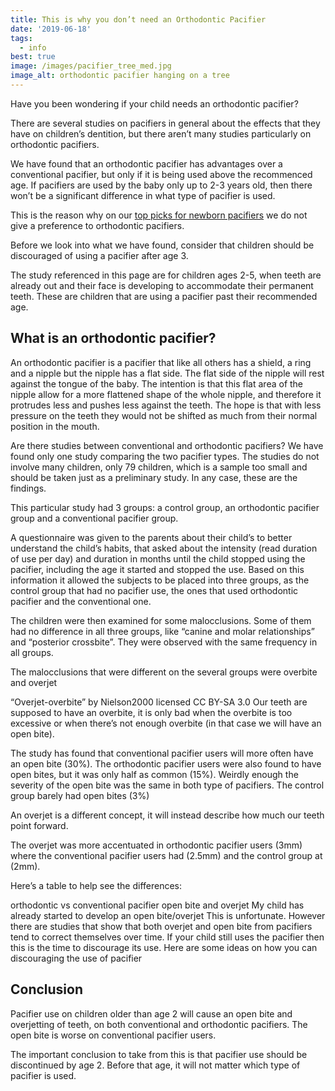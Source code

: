 ```yaml
---
title: This is why you don’t need an Orthodontic Pacifier
date: '2019-06-18'
tags:
  - info
best: true
image: /images/pacifier_tree_med.jpg
image_alt: orthodontic pacifier hanging on a tree
---
```


Have you been wondering if your child needs an orthodontic pacifier?

There are several studies on pacifiers in general about the effects that they have on children’s dentition, but there aren’t many studies particularly on orthodontic pacifiers.

We have found that an orthodontic pacifier has advantages over a conventional pacifier, but only if it is being used above the recommenced age. If pacifiers are used by the baby only up to 2-3 years old, then there won’t be a significant difference in what type of pacifier is used.

This is the reason why on our [top picks for newborn pacifiers](../best-newborn-baby-pacifiers) we do not give a preference to orthodontic pacifiers.

Before we look into what we have found, consider that children should be discouraged of using a pacifier after age 3.

The study referenced in this page are for children ages 2-5, when teeth are already out and their face is developing to accommodate their permanent teeth. These are children that are using a pacifier past their recommended age.

## What is an orthodontic pacifier?
An orthodontic pacifier is a pacifier that like all others has a shield, a ring and a nipple but the nipple has a flat side. The flat side of the nipple will rest against the tongue of the baby. The intention is that this flat area of the nipple allow for a more flattened shape of the whole nipple, and therefore it protrudes less and pushes less against the teeth. The hope is that with less pressure on the teeth they would not be shifted as much from their normal position in the mouth.

Are there studies between conventional and orthodontic pacifiers?
We have found only one study comparing the two pacifier types. The studies do not involve many children, only 79 children, which is a sample too small and should be taken just as a preliminary study. In any case, these are the findings.

This particular study had 3 groups: a control group, an orthodontic pacifier group and a conventional pacifier group.

A questionnaire was given to the parents about their child’s to better understand the child’s habits, that asked about the intensity (read duration of use per day) and duration in months until the child stopped using the pacifier, including the age it started and stopped the use.
Based on this information it allowed the subjects to be placed into three groups, as the control group that had no pacifier use, the ones that used orthodontic pacifier and the conventional one.

The children were then examined for some malocclusions. Some of them had no difference in all three groups, like “canine and molar relationships” and “posterior crossbite”. They were observed with the same frequency in all groups.

The malocclusions that were different on the several groups were overbite and overjet


“Overjet-overbite” by Nielson2000 licensed CC BY-SA 3.0
Our teeth are supposed to have an overbite, it is only bad when the overbite is too excessive or when there’s not enough overbite (in that case we will have an open bite).

The study has found that conventional pacifier users will more often have an open bite (30%). The orthodontic pacifier users were also found to have open bites, but it was only half as common (15%). Weirdly enough the severity of the open bite was the same in both type of pacifiers.
The control group barely had open bites (3%)

An overjet is a different concept, it will instead describe how much our teeth point forward.

The overjet was more accentuated in orthodontic pacifier users (3mm) where the conventional pacifier users had (2.5mm) and the control group at (2mm).

Here’s a table to help see the differences:

orthodontic vs conventional pacifier open bite and overjet
My child has already started to develop an open bite/overjet
This is unfortunate. However there are studies that show that both overjet and open bite from pacifiers tend to correct themselves over time. If your child still uses the pacifier then this is the time to discourage its use. Here are some ideas on how you can discouraging the use of pacifier

## Conclusion
Pacifier use on children older than age 2 will cause an open bite and overjetting of teeth, on both conventional and orthodontic pacifiers. The open bite is worse on conventional pacifier users.

The important conclusion to take from this is that pacifier use should be discontinued by age 2. Before that age, it will not matter which type of pacifier is used.
